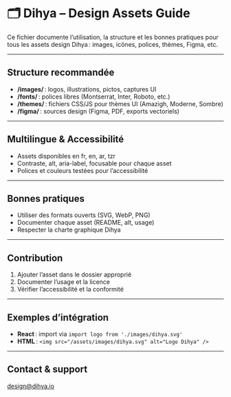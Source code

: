 # 🗂️ Dihya – Design Assets Guide

Ce fichier documente l’utilisation, la structure et les bonnes pratiques pour tous les assets design Dihya : images, icônes, polices, thèmes, Figma, etc.

---

## Structure recommandée
- **/images/** : logos, illustrations, pictos, captures UI
- **/fonts/** : polices libres (Montserrat, Inter, Roboto, etc.)
- **/themes/** : fichiers CSS/JS pour thèmes UI (Amazigh, Moderne, Sombre)
- **/figma/** : sources design (Figma, PDF, exports vectoriels)

---

## Multilingue & Accessibilité
- Assets disponibles en fr, en, ar, tzr
- Contraste, alt, aria-label, focusable pour chaque asset
- Polices et couleurs testées pour l’accessibilité

---

## Bonnes pratiques
- Utiliser des formats ouverts (SVG, WebP, PNG)
- Documenter chaque asset (README, alt, usage)
- Respecter la charte graphique Dihya

---

## Contribution
1. Ajouter l’asset dans le dossier approprié
2. Documenter l’usage et la licence
3. Vérifier l’accessibilité et la conformité

---

## Exemples d’intégration
- **React** : import via `import logo from './images/dihya.svg'`
- **HTML** : `<img src="/assets/images/dihya.svg" alt="Logo Dihya" />`

---

## Contact & support
[design@dihya.io](mailto:design@dihya.io)

